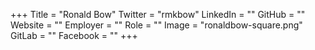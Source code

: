 +++
Title = "Ronald Bow"
Twitter = "rmkbow"
LinkedIn = ""
GitHub = ""
Website = ""
Employer = ""
Role = ""
Image = "ronaldbow-square.png"
GitLab = ""
Facebook = ""
+++
